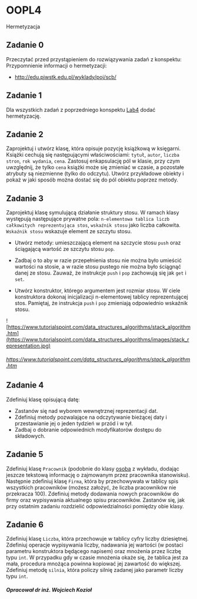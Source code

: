 ﻿# OOPL4
Hermetyzacja

## Zadanie 0
Przeczytać przed przystąpieniem do rozwiązywania zadań z konspektu:
Przypomnienie informacji o hermetyzacji: 

* http://edu.pjwstk.edu.pl/wyklady/poj/scb/

## Zadanie 1
Dla wszystkich zadań z poprzedniego konspektu [Lab4](https://github.com/UniversityOfRzeszow/OOPL4) dodać hermetyzację.

## Zadanie 2
Zaprojektuj i utwórz klasę, która opisuje pozycję książkową w księgarni. Książki cechują się następującymi właściwościami: `tytuł`, `autor`, `liczba stron`, `rok wydania`, `cena`. Zastosuj enkapsulację pól w klasie, przy czym uwzględnij, że tylko `cena` książki może się zmieniać w czasie, a pozostałe atrybuty są niezmienne (tylko do odczytu). Utwórz przykładowe obiekty i pokaż w jaki sposób można dostać się do pól obiektu poprzez metody.

## Zadanie 3
Zaprojektuj klasę symulującą działanie struktury stosu. W ramach klasy występują następujące prywatne pola: `n-elementowa tablica liczb całkowitych reprezentująca stos`, `wskaźnik stosu` jako liczba całkowita. `Wskaźnik stosu` wskazuje element ze szczytu stosu. 

* Utwórz metody: umieszczającą element na szczycie stosu `push` oraz  ściągającą wartość ze szczytu stosu `pop`. 

* Zadbaj o to aby w razie przepełnienia stosu nie można było umieścić wartości na stosie, a w razie stosu pustego nie można było ściągnąć danej ze stosu. Zauważ, że instrukcje `push` i `pop` zachowują się jak `get` i `set`. 

* Utwórz konstruktor, którego argumentem jest rozmiar stosu. W ciele konstruktora dokonaj inicjalizacji n-elementowej tablicy reprezentującej stos. Pamiętaj, że instrukcja `push` i `pop` zmieniają odpowiednio wskaźnik stosu.

![https://www.tutorialspoint.com/data_structures_algorithms/stack_algorithm.htm](https://www.tutorialspoint.com/data_structures_algorithms/images/stack_representation.jpg)

###### https://www.tutorialspoint.com/data_structures_algorithms/stack_algorithm.htm

## Zadanie 4
Zdefiniuj klasę opisującą datę:

* Zastanów się nad wyborem wewnętrznej reprezentacji dat. 
* Zdefiniuj metody pozwalające na odczytywanie bieżącej daty i przestawianie jej o jeden tydzień w przód i w tył. 
* Zadbaj o dobranie odpowiednich modyfikatorów dostępu do składowych. 


## Zadanie 5
Zdefiniuj klasę `Pracownik` (podobnie do klasy [osoba](https://github.com/UniversityOfRzeszow/OOPL4#zadanie-1) z wykładu, dodając jeszcze tekstową informację o zajmowanym przez pracownika stanowisku). Następnie zdefiniuj klasę `Firma`, która by przechowywała w tablicy spis wszystkich pracowników (możesz założyć, że liczba pracowników nie przekracza 100). Zdefiniuj metody dodawania nowych pracowników do firmy oraz wypisywania aktualnego spisu pracowników. Zastanów się, jak przy ostatnim zadaniu rozdzielić odpowiedzialności pomiędzy obie klasy.

## Zadanie 6
Zdefiniuj klasę `Liczba`, która przechowuje w tablicy cyfry liczby dziesiętnej. Zdefiniuj operacje wypisywania liczby, nadawania jej wartości (w postaci parametru konstruktora będącego napisem) oraz mnożenia przez liczbę typu `int`. W przypadku gdy w czasie mnożenia okaże się, że tablica jest za mała, procedura mnożąca powinna kopiować jej zawartość do większej. Zdefiniuj metodę `silnia`, która policzy silnię zadanej jako parametr liczby typu `int`. 


##### Opracował dr inż. Wojciech Kozioł
